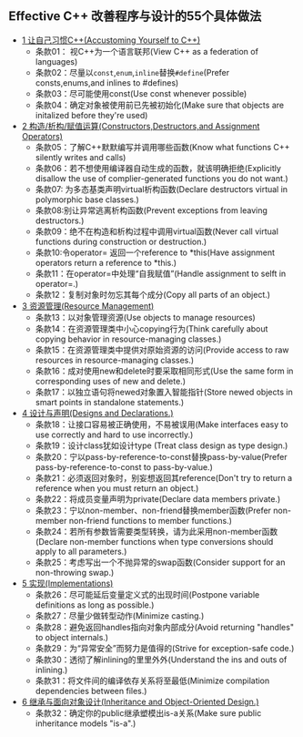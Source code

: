 ## Effective C++ 改善程序与设计的55个具体做法
- [1 让自己习惯C++(Accustoming Yourself to C++)](chapter1.md)
	- 条款01： 视C++为一个语言联邦(View C++ as a federation of languages)
	- 条款02：尽量以`const`,`enum`,`inline`替换`#define`(Prefer consts,enums,and inlines to #defines)
	- 条款03：尽可能使用const(Use const whenever possible)
	- 条款04：确定对象被使用前已先被初始化(Make sure that objects are initalized before they're used)
- [2 构造/析构/赋值运算(Constructors,Destructors,and Assignment Operators)](chapter2.md)
	- 条款05：了解C++默默编写并调用哪些函数(Know what functions C++ silently writes and calls)
	- 条款06：若不想使用编译器自动生成的函数，就该明确拒绝(Explicitly disallow the use of complier-generated functions you do not want.)
	- 条款07: 为多态基类声明virtual析构函数(Declare destructors virtual in polymorphic base classes.)
	- 条款08:别让异常逃离析构函数(Prevent exceptions from leaving destructors.)
	- 条款09：绝不在构造和析构过程中调用virtual函数(Never call virtual functions during construction or destruction.)
	- 条款10:令operator= 返回一个reference to *this(Have assignment operators return a reference to *this.)
	- 条款11：在operator=中处理“自我赋值”(Handle assignment to selft in operator=.)
	- 条款12：复制对象时勿忘其每个成分(Copy all parts of an object.)
- [3 资源管理(Resource Management)](chapter3.md)
	- 条款13：以对象管理资源(Use objects to manage resources)
	- 条款14：在资源管理类中小心copying行为(Think carefully about copying behavior in resource-managing classes.)
	- 条款15：在资源管理类中提供对原始资源的访问(Provide access to raw resources in resource-managing classes.)
	- 条款16：成对使用new和delete时要采取相同形式(Use the same form in corresponding uses of new and delete.)
	- 条款17：以独立语句将newed对象置入智能指针(Store newed objects in smart points in standalone statements.)
- [4 设计与声明(Designs and Declarations.)](chapter4.md)
	- 条款18：让接口容易被正确使用，不易被误用(Make interfaces easy to use correctly and hard to use incorrectly.)
	- 条款19：设计class犹如设计type (Treat class design as type design.)
	- 条款20：宁以pass-by-reference-to-const替换pass-by-value(Prefer pass-by-reference-to-const to pass-by-value.)
	- 条款21：必须返回对象时，别妄想返回其reference(Don't try to return a reference when you must return an object.)
	- 条款22：将成员变量声明为private(Declare data members private.)
	- 条款23：宁以non-member、non-friend替换member函数(Prefer non-member non-friend functions to member functions.)
	- 条款24：若所有参数皆需要类型转换，请为此采用non-member函数(Declare non-member functions when type conversions should apply to all parameters.)
	- 条款25：考虑写出一个不抛异常的swap函数(Consider support for an non-throwing swap.)
- [5 实现(Implementations)](chapter5.md)
	- 条款26：尽可能延后变量定义式的出现时间(Postpone variable definitions as long as possible.)
	- 条款27：尽量少做转型动作(Minimize casting.)
	- 条款28：避免返回handles指向对象内部成分(Avoid returning "handles" to object internals.)
	- 条款29：为“异常安全”而努力是值得的(Strive for exception-safe code.)
	- 条款30：透彻了解inlining的里里外外(Understand the ins and outs of inlining.)
	- 条款31：将文件间的编译依存关系将至最低(Minimize compilation dependencies between files.)
- [6 继承与面向对象设计(Inheritance and Object-Oriented Design.)](chapter6.md)
	- 条款32：确定你的public继承塑模出is-a关系(Make sure public inheritance models "is-a".)